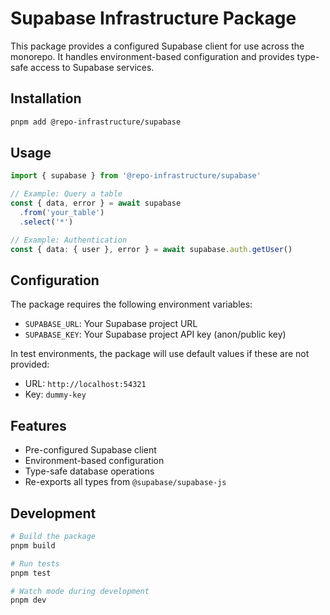 # Supabase Infrastructure Package

This package provides a configured Supabase client for use across the monorepo. It handles environment-based configuration and provides type-safe access to Supabase services.

## Installation

```bash
pnpm add @repo-infrastructure/supabase
```

## Usage

```typescript
import { supabase } from '@repo-infrastructure/supabase'

// Example: Query a table
const { data, error } = await supabase
  .from('your_table')
  .select('*')

// Example: Authentication
const { data: { user }, error } = await supabase.auth.getUser()
```

## Configuration

The package requires the following environment variables:

- `SUPABASE_URL`: Your Supabase project URL
- `SUPABASE_KEY`: Your Supabase project API key (anon/public key)

In test environments, the package will use default values if these are not provided:

- URL: `http://localhost:54321`
- Key: `dummy-key`

## Features

- Pre-configured Supabase client
- Environment-based configuration
- Type-safe database operations
- Re-exports all types from `@supabase/supabase-js`

## Development

```bash
# Build the package
pnpm build

# Run tests
pnpm test

# Watch mode during development
pnpm dev
